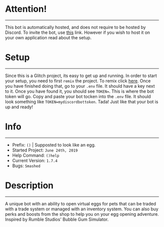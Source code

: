 # Attention!
****
This bot is automatically hosted, and does not require to be hosted by Discord. To invite the bot, use [this](https://discordapp.com/oauth2/authorize?client_id=591693828394844180&permissions=0&scope=bot) link. However if you wish to host it on your own application read about the setup.
# Setup
****
Since this is a Glitch project, its easy to get up and running. In order to start your setup, you need to first `remix` the project. To remix click [here](https://glitch.com/edit/#!/remix/hatchverse). Once you have finished doing that, go to your `.env` file. It should have a key next to it. Once you have found it, you should see `TOKEN=`. This is where the bot token will go. Copy and paste your bot tocken into the `.env` file. It should look something like `TOKEN=mydiscordbottoken`. Tada! Just like that your bot is up and ready!
# Info 
****
- Prefix: `()` | Supposted to look like an egg.
- Started Project: `June 24th, 2019`
- Help Command: `()help`
- Current Version: `1.7.4`
- Bugs: `Smashed`
# Description
****
A unique bot with an ability to open virtual eggs for pets that can be traded with a trade system or managed with an inventory system. You can also buy perks and boosts from the shop to help you on your egg opening adventure. Inspired by Rumble Studios' Bubble Gum Simulator.